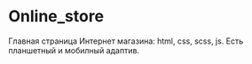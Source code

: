# Online_store
 Главная страница Интернет магазина:  html, css, scss, js.
 Есть планшетный и мобилный адаптив.
